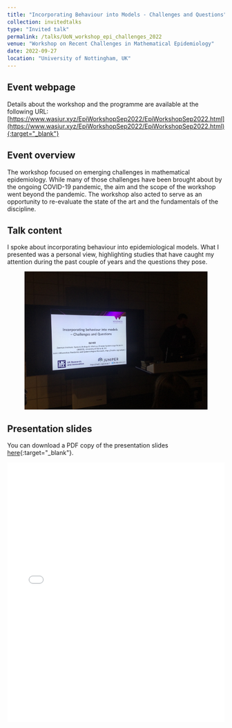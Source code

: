 ```yaml
---
title: "Incorporating Behaviour into Models - Challenges and Questions"
collection: invitedtalks
type: "Invited talk"
permalink: /talks/UoN_workshop_epi_challenges_2022
venue: "Workshop on Recent Challenges in Mathematical Epidemiology"
date: 2022-09-27
location: "University of Nottingham, UK"
---
```


## Event webpage

Details about the workshop and the programme are available at the following URL: [https://www.wasiur.xyz/EpiWorkshopSep2022/EpiWorkshopSep2022.html](https://www.wasiur.xyz/EpiWorkshopSep2022/EpiWorkshopSep2022.html){:target="_blank"}

## Event overview
The workshop focused on emerging challenges in mathematical epidemiology. While many of those challenges have been brought about by the ongoing COVID-19 pandemic, the aim and the scope of the workshop went beyond the pandemic. The workshop also acted to serve as an opportunity to re-evaluate the state of the art and the fundamentals of the discipline.

## Talk content
I spoke about incorporating behaviour into epidemiological models. What I presented was a personal view, highlighting studies that have caught my attention during the past couple of years and the questions they pose.

<figure>
  <img src="/images/TalkImages/UoN2022_workshop_talk_photo.png" alt="Presenting photo"/>
</figure>

## Presentation slides
You can download a PDF copy of the presentation slides [here](/files/TalkSlides/UoN_EpiBehaviouralModelling_27Sep2022.pdf){:target="_blank"}.
<iframe src="/files/TalkSlides/UoN_EpiBehaviouralModelling_27Sep2022.pdf" width="100%" height="600" frameborder="no" border="0" marginwidth="0" marginheight="0"></iframe>
